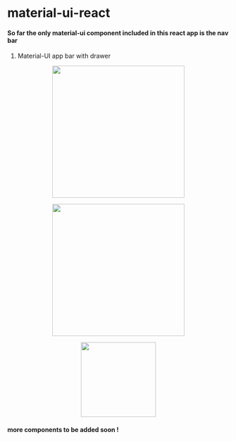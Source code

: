 # material-ui-react

#### So far the only material-ui component included in this react app is the nav bar
1. Material-UI app bar with drawer

<p align="center">
   <img height="300" src="https://github.com/ahmed-abdellatif/material-ui-react/blob/master/material-ui%20appbar.png" />
 </p>
 
 <p align="center">
   <img height="300" src="https://github.com/ahmed-abdellatif/material-ui-react/blob/master/material-ui%20appbar%20drawer.png" />
 </p>
 
 <p align="center">
   <img height="170" src="https://github.com/ahmed-abdellatif/material-ui-react/blob/master/news-cards.png" />
 </p>
 


#### more components to be added soon !
